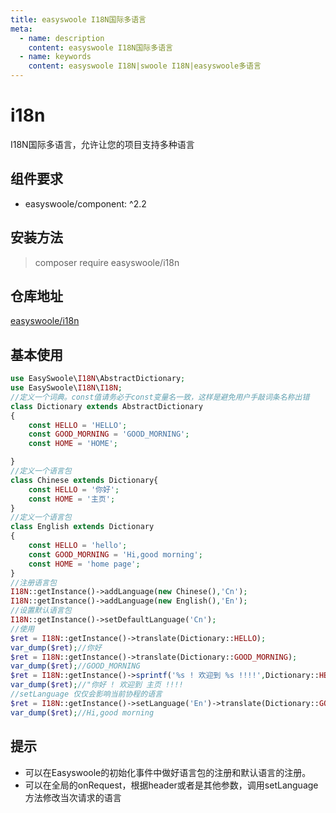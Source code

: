 ```yaml
---
title: easyswoole I18N国际多语言
meta:
  - name: description
    content: easyswoole I18N国际多语言
  - name: keywords
    content: easyswoole I18N|swoole I18N|easyswoole多语言
---
```

# i18n
I18N国际多语言，允许让您的项目支持多种语言

## 组件要求

- easyswoole/component: ^2.2

## 安装方法

> composer require easyswoole/i18n

## 仓库地址
[easyswoole/i18n](https://github.com/easy-swoole/i18n)

## 基本使用

```php
use EasySwoole\I18N\AbstractDictionary;
use EasySwoole\I18N\I18N;
//定义一个词典。const值请务必于const变量名一致，这样是避免用户手敲词条名称出错
class Dictionary extends AbstractDictionary
{
    const HELLO = 'HELLO';
    const GOOD_MORNING = 'GOOD_MORNING';
    const HOME = 'HOME';

}
//定义一个语言包  
class Chinese extends Dictionary{
    const HELLO = '你好';
    const HOME = '主页';
}
//定义一个语言包  
class English extends Dictionary
{
    const HELLO = 'hello';
    const GOOD_MORNING = 'Hi,good morning';
    const HOME = 'home page';
}
//注册语言包
I18N::getInstance()->addLanguage(new Chinese(),'Cn');
I18N::getInstance()->addLanguage(new English(),'En');
//设置默认语言包
I18N::getInstance()->setDefaultLanguage('Cn');
//使用
$ret = I18N::getInstance()->translate(Dictionary::HELLO);
var_dump($ret);//你好
$ret = I18N::getInstance()->translate(Dictionary::GOOD_MORNING);
var_dump($ret);//GOOD_MORNING
$ret = I18N::getInstance()->sprintf('%s ! 欢迎到 %s !!!!',Dictionary::HELLO,Dictionary::HOME);
var_dump($ret);//"你好 ! 欢迎到 主页 !!!!
//setLanguage 仅仅会影响当前协程的语言
$ret = I18N::getInstance()->setLanguage('En')->translate(Dictionary::GOOD_MORNING);
var_dump($ret);//Hi,good morning

```

## 提示
- 可以在Easyswoole的初始化事件中做好语言包的注册和默认语言的注册。
- 可以在全局的onRequest，根据header或者是其他参数，调用setLanguage方法修改当次请求的语言